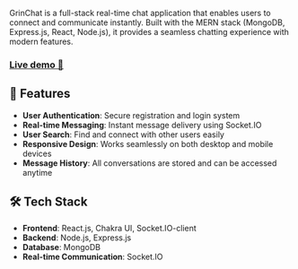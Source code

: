 
GrinChat is a full-stack real-time chat application that enables users to connect and communicate instantly. Built with the MERN stack (MongoDB, Express.js, React, Node.js), it provides a seamless chatting experience with modern features.

### [Live demo 🚀](https://grinchat-8yvp.onrender.com/) 

## 🌟 Features

- **User Authentication**: Secure registration and login system
- **Real-time Messaging**: Instant message delivery using Socket.IO
- **User Search**: Find and connect with other users easily
- **Responsive Design**: Works seamlessly on both desktop and mobile devices
- **Message History**: All conversations are stored and can be accessed anytime

## 🛠️ Tech Stack

- **Frontend**: React.js, Chakra UI, Socket.IO-client
- **Backend**: Node.js, Express.js
- **Database**: MongoDB
- **Real-time Communication**: Socket.IO



